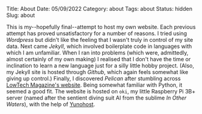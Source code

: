 Title: About
Date: 05/09/2022
Category: about
Tags: about
Status: hidden
Slug: about

This is my--hopefully final--attempt to host my own website. Each previous attempt has proved unsatisfactory for a number of reasons. I tried using *Wordpress* but didn't like the feeling that I wasn't truly in control of my site data. Next came *Jekyll*, which involved boilerplate code in languages with which I am unfamiliar. When I ran into problems (which were, admittedly, almost certainly of my own making) I realised that I don't have the time or inclination to learn a new language just for a silly little hobby project. (Also, my Jekyll site is hosted through *Github*, which again feels somewhat like giving up control.) Finally, I discovered *Pelican* after stumbling across [LowTech Magazine's website](https://solar.lowtechmagazine.com/). Being somewhat familiar with Python, it seemed a good fit. The website is hosted on `oki`, my little Raspberry Pi 3B+ server (named after the sentient diving suit AI from the sublime *In Other Waters*), with the help of [Yunohost](https://yunohost.org/).
